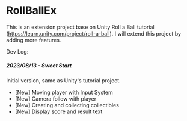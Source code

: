 # RollBallEx

This is an extension project base on Unity Roll a Ball tutorial (https://learn.unity.com/project/roll-a-ball). I will extend this project by adding more features.

Dev Log:
##### 2023/08/13 - Sweet Start
Initial version, same as Unity's tutorial project.
* [New] Moving player with Input System
* [New] Camera follow with player
* [New] Creating and collecting collectibles
* [New] Display score and result text
